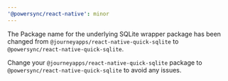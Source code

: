 ```yaml
---
'@powersync/react-native': minor
---
```


The Package name for the underlying SQLite wrapper package has been changed from
`@journeyapps/react-native-quick-sqlite` to `@powersync/react-native-quick-sqlite`.

Change your `@journeyapps/react-native-quick-sqlite` package to `@powersync/react-native-quick-sqlite` to avoid any issues.
